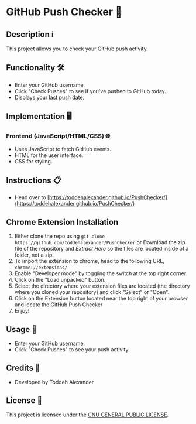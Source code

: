 # GitHub Push Checker 🚀

## Description ℹ️

This project allows you to check your GitHub push activity.

## Functionality 🛠️

- Enter your GitHub username.
- Click "Check Pushes" to see if you've pushed to GitHub today.
- Displays your last push date.

## Implementation 🖥️

### Frontend (JavaScript/HTML/CSS) 🌐

- Uses JavaScript to fetch GitHub events.
- HTML for the user interface.
- CSS for styling.

## Instructions 📋

- Head over to [https://toddehalexander.github.io/PushChecker/](https://toddehalexander.github.io/PushChecker/)

## Chrome Extension Installation

  1. Either clone the repo using ```git clone https://github.com/toddehalexander/PushChecker``` or Download the zip file of the repository and *Extract Here* so the files are located inside of a folder, not a zip.
  2. To import the extension to chrome, head to the following URL, ```chrome://extensions/```
  3. Enable "Developer mode" by toggling the switch at the top right corner.
  4. Click on the "Load unpacked" button.
  5. Select the directory where your extension files are located (the directory where you cloned your repository) and click "Select" or "Open".
  6. Click on the Extension button located near the top right of your browser and locate the GitHub Push Checker
  7. Enjoy!

## Usage 🚀

- Enter your GitHub username.
- Click "Check Pushes" to see your push activity.

## Credits 🙏

- Developed by Toddeh Alexander

## License 📝

This project is licensed under the [GNU GENERAL PUBLIC LICENSE](LICENSE).
